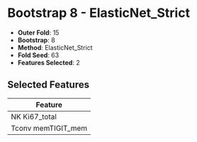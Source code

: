 # Bootstrap 8 - ElasticNet_Strict

- **Outer Fold**: 15
- **Bootstrap**: 8
- **Method**: ElasticNet_Strict
- **Fold Seed**: 63
- **Features Selected**: 2

## Selected Features

| Feature |
|---------|
| NK Ki67_total |
| Tconv memTIGIT_mem |
